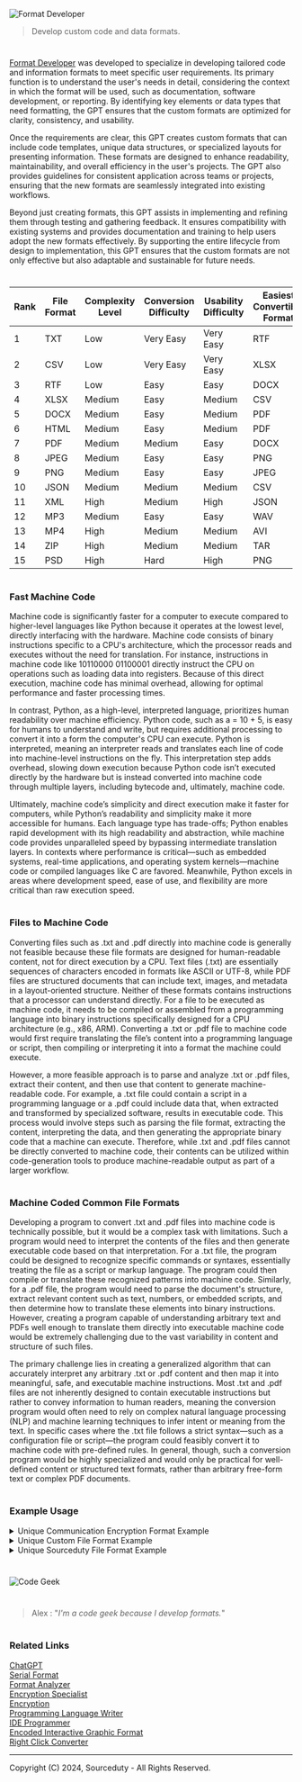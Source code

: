 ![Format Developer](https://github.com/user-attachments/assets/07295330-a2a3-430a-8ae6-4e4fd1edeb5f)

> Develop custom code and data formats.

#

[Format Developer](https://chatgpt.com/g/g-Joa1YMscU-format-developer) was developed to specialize in developing tailored code and information formats to meet specific user requirements. Its primary function is to understand the user's needs in detail, considering the context in which the format will be used, such as documentation, software development, or reporting. By identifying key elements or data types that need formatting, the GPT ensures that the custom formats are optimized for clarity, consistency, and usability.

Once the requirements are clear, this GPT creates custom formats that can include code templates, unique data structures, or specialized layouts for presenting information. These formats are designed to enhance readability, maintainability, and overall efficiency in the user's projects. The GPT also provides guidelines for consistent application across teams or projects, ensuring that the new formats are seamlessly integrated into existing workflows.

Beyond just creating formats, this GPT assists in implementing and refining them through testing and gathering feedback. It ensures compatibility with existing systems and provides documentation and training to help users adopt the new formats effectively. By supporting the entire lifecycle from design to implementation, this GPT ensures that the custom formats are not only effective but also adaptable and sustainable for future needs.

#

| Rank | File Format | Complexity Level | Conversion Difficulty | Usability Difficulty | Easiest Convertible Format |
|------|-------------|------------------|-----------------------|----------------------|----------------------------|
| 1    | TXT         | Low              | Very Easy             | Very Easy            | RTF                        |
| 2    | CSV         | Low              | Very Easy             | Very Easy            | XLSX                       |
| 3    | RTF         | Low              | Easy                  | Easy                 | DOCX                       |
| 4    | XLSX        | Medium           | Easy                  | Medium               | CSV                        |
| 5    | DOCX        | Medium           | Easy                  | Medium               | PDF                        |
| 6    | HTML        | Medium           | Easy                  | Medium               | PDF                        |
| 7    | PDF         | Medium           | Medium                | Easy                 | DOCX                       |
| 8    | JPEG        | Medium           | Easy                  | Easy                 | PNG                        |
| 9    | PNG         | Medium           | Easy                  | Easy                 | JPEG                       |
| 10   | JSON        | Medium           | Medium                | Medium               | CSV                        |
| 11   | XML         | High             | Medium                | High                 | JSON                       |
| 12   | MP3         | Medium           | Easy                  | Easy                 | WAV                        |
| 13   | MP4         | High             | Medium                | Medium               | AVI                        |
| 14   | ZIP         | High             | Medium                | Medium               | TAR                        |
| 15   | PSD         | High             | Hard                  | High                 | PNG                        |

#
### Fast Machine Code

Machine code is significantly faster for a computer to execute compared to higher-level languages like Python because it operates at the lowest level, directly interfacing with the hardware. Machine code consists of binary instructions specific to a CPU's architecture, which the processor reads and executes without the need for translation. For instance, instructions in machine code like 10110000 01100001 directly instruct the CPU on operations such as loading data into registers. Because of this direct execution, machine code has minimal overhead, allowing for optimal performance and faster processing times.

In contrast, Python, as a high-level, interpreted language, prioritizes human readability over machine efficiency. Python code, such as a = 10 + 5, is easy for humans to understand and write, but requires additional processing to convert it into a form the computer's CPU can execute. Python is interpreted, meaning an interpreter reads and translates each line of code into machine-level instructions on the fly. This interpretation step adds overhead, slowing down execution because Python code isn’t executed directly by the hardware but is instead converted into machine code through multiple layers, including bytecode and, ultimately, machine code.

Ultimately, machine code’s simplicity and direct execution make it faster for computers, while Python’s readability and simplicity make it more accessible for humans. Each language type has trade-offs; Python enables rapid development with its high readability and abstraction, while machine code provides unparalleled speed by bypassing intermediate translation layers. In contexts where performance is critical—such as embedded systems, real-time applications, and operating system kernels—machine code or compiled languages like C are favored. Meanwhile, Python excels in areas where development speed, ease of use, and flexibility are more critical than raw execution speed.

#
### Files to Machine Code

Converting files such as .txt and .pdf directly into machine code is generally not feasible because these file formats are designed for human-readable content, not for direct execution by a CPU. Text files (.txt) are essentially sequences of characters encoded in formats like ASCII or UTF-8, while PDF files are structured documents that can include text, images, and metadata in a layout-oriented structure. Neither of these formats contains instructions that a processor can understand directly. For a file to be executed as machine code, it needs to be compiled or assembled from a programming language into binary instructions specifically designed for a CPU architecture (e.g., x86, ARM). Converting a .txt or .pdf file to machine code would first require translating the file’s content into a programming language or script, then compiling or interpreting it into a format the machine could execute.

However, a more feasible approach is to parse and analyze .txt or .pdf files, extract their content, and then use that content to generate machine-readable code. For example, a .txt file could contain a script in a programming language or a .pdf could include data that, when extracted and transformed by specialized software, results in executable code. This process would involve steps such as parsing the file format, extracting the content, interpreting the data, and then generating the appropriate binary code that a machine can execute. Therefore, while .txt and .pdf files cannot be directly converted to machine code, their contents can be utilized within code-generation tools to produce machine-readable output as part of a larger workflow.

#
### Machine Coded Common File Formats

Developing a program to convert .txt and .pdf files into machine code is technically possible, but it would be a complex task with limitations. Such a program would need to interpret the contents of the files and then generate executable code based on that interpretation. For a .txt file, the program could be designed to recognize specific commands or syntaxes, essentially treating the file as a script or markup language. The program could then compile or translate these recognized patterns into machine code. Similarly, for a .pdf file, the program would need to parse the document's structure, extract relevant content such as text, numbers, or embedded scripts, and then determine how to translate these elements into binary instructions. However, creating a program capable of understanding arbitrary text and PDFs well enough to translate them directly into executable machine code would be extremely challenging due to the vast variability in content and structure of such files.

The primary challenge lies in creating a generalized algorithm that can accurately interpret any arbitrary .txt or .pdf content and then map it into meaningful, safe, and executable machine instructions. Most .txt and .pdf files are not inherently designed to contain executable instructions but rather to convey information to human readers, meaning the conversion program would often need to rely on complex natural language processing (NLP) and machine learning techniques to infer intent or meaning from the text. In specific cases where the .txt file follows a strict syntax—such as a configuration file or script—the program could feasibly convert it to machine code with pre-defined rules. In general, though, such a conversion program would be highly specialized and would only be practical for well-defined content or structured text formats, rather than arbitrary free-form text or complex PDF documents.

#
### Example Usage

<details><summary>Unique Communication Encryption Format Example</summary>
<br>

### Hybrid Encryption Communication Format

**Overview**: This format combines the strengths of both symmetric and asymmetric encryption. Asymmetric encryption is used to securely exchange a symmetric key, which is then used to encrypt the actual message.

#### Components:

1. **Asymmetric Encryption**:
   - Algorithm: RSA (Rivest–Shamir–Adleman)
   - Key Size: 2048 bits
   - Used for: Secure key exchange

2. **Symmetric Encryption**:
   - Algorithm: AES (Advanced Encryption Standard)
   - Key Size: 256 bits
   - Used for: Message encryption

3. **Message Structure**:
   - **Header**: Contains metadata about the message, including version, timestamp, and the encrypted symmetric key.
   - **Body**: The actual encrypted message data.
   - **Signature**: Optional, provides integrity and authenticity.

### Detailed Format:

#### 1. **Header**:

- **Version (2 bytes)**: Identifies the version of the encryption format.
- **Timestamp (8 bytes)**: UNIX timestamp indicating when the message was created.
- **Sender ID (Variable)**: Unique identifier for the sender (e.g., public key fingerprint).
- **Encrypted Symmetric Key (256 bytes)**: The AES key encrypted using the recipient's RSA public key.

#### 2. **Body**:

- **IV (Initialization Vector) (16 bytes)**: Randomly generated for each message, used with AES encryption.
- **Encrypted Data (Variable)**: The actual message data encrypted using the AES symmetric key.

#### 3. **Signature (Optional)**:

- **Signature (Variable)**: The message body signed with the sender's RSA private key, ensuring integrity and authenticity.

### Message Flow Example:

1. **Message Creation**:
   - The sender generates a 256-bit AES symmetric key.
   - The sender encrypts the AES key using the recipient's RSA public key.
   - The sender encrypts the message body using AES encryption with the generated key.
   - The sender creates a message header, including metadata and the encrypted AES key.
   - Optionally, the sender signs the message body using their RSA private key.

2. **Message Transmission**:
   - The complete message, including header, body, and optional signature, is transmitted to the recipient.

3. **Message Decryption**:
   - The recipient extracts the encrypted AES key from the header and decrypts it using their RSA private key.
   - The recipient uses the decrypted AES key to decrypt the message body.
   - Optionally, the recipient verifies the signature using the sender's public key.

### Example Message Structure (in Bytes):

```
| Header |

Version: 0x01 0x00
Timestamp: 0x5F3B5E7B
Sender ID: 0xA1B2C3D4E5F6G7H8
Encrypted AES Key: 0x123456789ABCDEF...

| Body |

IV: 0x1A2B3C4D5E6F7081
Encrypted Data: 0x9F8E7D6C5B4A3B2C...

| Signature (Optional) |

Signature: 0xABCDEF0123456789...
```

### Advantages of This Format:

- **Security**: Combines the security of RSA for key exchange with the efficiency of AES for data encryption.
- **Flexibility**: The format is adaptable and can be extended with additional metadata or security features.
- **Integrity and Authenticity**: Optional signature ensures the message has not been tampered with and verifies the sender's identity.

This format provides a solid foundation for secure communication, suitable for scenarios where both security and performance are important.

<br>
</details>

<details><summary>Unique Custom File Format Example</summary>
<br>

This is an example of a custom file format that could be used for configuring a simple web application. The format is designed to be human-readable and easily parsed by software.

File Format: .webappconfig

```
# Web Application Configuration File
# This file contains the settings for configuring the web application

[AppSettings]
AppName = MyWebApp                 # Name of the application
Version = 1.0.0                    # Version of the application
Port = 8080                        # Port on which the application will run
DebugMode = true                   # Enable or disable debug mode

[DatabaseConfig]
DBType = PostgreSQL                # Type of the database (e.g., PostgreSQL, MySQL, SQLite)
DBHost = localhost                 # Database host
DBPort = 5432                      # Database port
DBName = mywebapp_db               # Database name
DBUser = dbuser                    # Database user
DBPassword = dbpassword            # Database password (consider using environment variables for security)

[Logging]
LogLevel = INFO                    # Logging level (e.g., DEBUG, INFO, WARN, ERROR)
LogToFile = true                   # Enable or disable logging to file
LogFilePath = /var/log/mywebapp.log # Path to the log file

[AuthSettings]
EnableAuth = true                  # Enable or disable authentication
AuthProvider = OAuth2              # Authentication provider (e.g., OAuth2, LDAP)
OAuth2ClientID = your_client_id    # OAuth2 Client ID
OAuth2ClientSecret = your_client_secret # OAuth2 Client Secret

[FeatureToggles]
EnableFeatureX = false             # Toggle for enabling Feature X
EnableBetaFeatures = true          # Toggle for enabling beta features
```

Explanation:

- Sections: The file is divided into sections, each starting with a header in square brackets, such as [AppSettings]. Each section groups related configuration settings.
- Key-Value Pairs: Within each section, configuration settings are specified as key-value pairs, using the format Key = Value.
- Comments: Lines beginning with # are comments and are ignored by the parser. They are used to provide descriptions or instructions.
- Data Types: Values are stored as strings but can represent different data types (e.g., boolean, integer) as needed by the application.

This format is simple and intuitive, making it easy for developers to configure and for the application to parse.

<br>
</details>

<details><summary>Unique Sourceduty File Format Example</summary>
<br>

Here's an example of a custom file format designed for configuring a system called "Sourceduty". The file format uses the .sourceduty extension and is structured to store various settings and information specific to Sourceduty.

File Format: .sourceduty

```
# Sourceduty Configuration File
# This file contains the settings and information for configuring SourceDuty

[SourceInfo]
SourceName = MySourceduty             # Name of the source
SourceID = SD123456                   # Unique identifier for the source
SourceType = API                      # Type of source (e.g., API, Database, Webhook)
SourceURL = https://api.example.com   # URL or endpoint for the source
SourceVersion = 2.1.0                 # Version of the source

[Credentials]
AuthMethod = APIKey                   # Authentication method (e.g., APIKey, OAuth2, BasicAuth)
APIKey = your_api_key_here            # API key for accessing the source
OAuthClientID =                       # OAuth2 Client ID (required if using OAuth2)
OAuthClientSecret =                   # OAuth2 Client Secret (required if using OAuth2)
BasicAuthUser =                       # BasicAuth username (required if using BasicAuth)
BasicAuthPassword =                   # BasicAuth password (required if using BasicAuth)

[SyncSettings]
SyncFrequency = 15                    # Frequency of synchronization in minutes
AutoSync = true                       # Enable or disable automatic syncing
LastSyncTime = 2024-08-05T12:00:00    # Timestamp of the last synchronization

[AlertSettings]
EnableAlerts = true                   # Enable or disable alerts
AlertEmail = alerts@example.com       # Email address for receiving alerts
AlertThreshold = 10                   # Threshold for triggering alerts (e.g., number of errors)

[Logging]
LogLevel = DEBUG                      # Logging level (e.g., DEBUG, INFO, WARN, ERROR)
LogFilePath = /var/log/sourceduty.log # Path to the log file

[FeatureFlags]
EnableAdvancedFeatures = false        # Enable or disable advanced features
```

Explanation of Changes:

- Refinement of Section Names: Each section name clearly describes its purpose, making the file more intuitive.
- Clearer Comments: Comments are updated to be more descriptive and guide the user on what each setting is for.
- Improved Placeholder Values: Some fields that may not always be needed (e.g., OAuth2 credentials) are included but commented on to clarify their usage.

This structure aims to make configuring Sourceduty straightforward and easy to understand.

<br>
</details>

#

![Code Geek](https://github.com/user-attachments/assets/96356f65-7071-4371-931f-ebe339d05f2a)

#

> Alex : "*I'm a code geek because I develop formats.*"

#
### Related Links

[ChatGPT](https://github.com/sourceduty/ChatGPT)
<br>
[Serial Format](https://github.com/sourceduty/Serial_Format)
<br>
[Format Analyzer](https://github.com/sourceduty/Format_Analyzer)
<br>
[Encryption Specialist](https://chatgpt.com/g/g-AClVroVDs-encryption-specialist)
<br>
[Encryption](https://github.com/sourceduty/Encryption)
<br>
[Programming Language Writer](https://github.com/sourceduty/Programming_Language_Writer)
<br>
[IDE Programmer](https://github.com/sourceduty/IDE_Programmer)
<br>
[Encoded Interactive Graphic Format](https://github.com/sourceduty/Encoded_Interactive_Graphic_Format)
<br>
[Right Click Converter](https://github.com/sourceduty/Right_Click_Converter)

***
Copyright (C) 2024, Sourceduty - All Rights Reserved.
